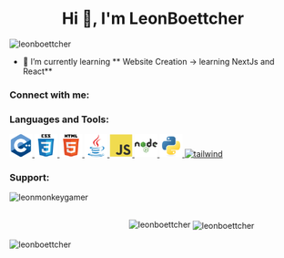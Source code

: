 <h1 align="center">Hi 👋, I'm LeonBoettcher</h1>
<p align="left"> <img src="https://komarev.com/ghpvc/?username=leonboettcher&label=Profile%20views&color=0e75b6&style=flat" alt="leonboettcher" /> </p>

- 🌱 I’m currently learning ** Website Creation -> learning NextJs and React**

<h3 align="left">Connect with me:</h3>
<p align="left">
</p>

<h3 align="left">Languages and Tools:</h3>
<p align="left"> <a href="https://www.w3schools.com/cpp/" target="_blank" rel="noreferrer"> <img src="https://raw.githubusercontent.com/devicons/devicon/master/icons/cplusplus/cplusplus-original.svg" alt="cplusplus" width="40" height="40"/> </a> <a href="https://www.w3schools.com/css/" target="_blank" rel="noreferrer"> <img src="https://raw.githubusercontent.com/devicons/devicon/master/icons/css3/css3-original-wordmark.svg" alt="css3" width="40" height="40"/> </a> <a href="https://www.w3.org/html/" target="_blank" rel="noreferrer"> <img src="https://raw.githubusercontent.com/devicons/devicon/master/icons/html5/html5-original-wordmark.svg" alt="html5" width="40" height="40"/> </a> <a href="https://www.java.com" target="_blank" rel="noreferrer"> <img src="https://raw.githubusercontent.com/devicons/devicon/master/icons/java/java-original.svg" alt="java" width="40" height="40"/> </a> <a href="https://developer.mozilla.org/en-US/docs/Web/JavaScript" target="_blank" rel="noreferrer"> <img src="https://raw.githubusercontent.com/devicons/devicon/master/icons/javascript/javascript-original.svg" alt="javascript" width="40" height="40"/> </a> <a href="https://nodejs.org" target="_blank" rel="noreferrer"> <img src="https://raw.githubusercontent.com/devicons/devicon/master/icons/nodejs/nodejs-original-wordmark.svg" alt="nodejs" width="40" height="40"/> </a> <a href="https://www.python.org" target="_blank" rel="noreferrer"> <img src="https://raw.githubusercontent.com/devicons/devicon/master/icons/python/python-original.svg" alt="python" width="40" height="40"/> </a> <a href="https://tailwindcss.com/" target="_blank" rel="noreferrer"> <img src="https://www.vectorlogo.zone/logos/tailwindcss/tailwindcss-icon.svg" alt="tailwind" width="40" height="40"/> </a> </p>

<h3 align="left">Support:</h3>
<p><a href="https://ko-fi.com/leonmonkeygamer"> <img align="left" src="https://cdn.ko-fi.com/cdn/kofi3.png?v=3" height="50" width="210" alt="leonmonkeygamer" /></a></p><br><br>
<p><a ><p/>
<p><img align="left" src="https://github-readme-stats.vercel.app/api/top-langs?username=leonboettcher&show_icons=true&locale=en&layout=compact" alt="leonboettcher" /></p>

<p>&nbsp;<img align="center" src="https://github-readme-stats.vercel.app/api?username=leonboettcher&show_icons=true&locale=en" alt="leonboettcher" /></p>

<p><img align="center" src="https://github-readme-streak-stats.herokuapp.com/?user=leonboettcher&" alt="leonboettcher" /></p>

